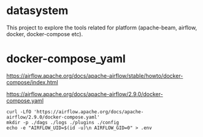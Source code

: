 # datasystem
This project to explore the tools related for platform (apache-beam, airflow, docker, docker-compose etc).

# docker-compose_yaml

https://airflow.apache.org/docs/apache-airflow/stable/howto/docker-compose/index.html

https://airflow.apache.org/docs/apache-airflow/2.9.0/docker-compose.yaml

```
curl -LfO 'https://airflow.apache.org/docs/apache-airflow/2.9.0/docker-compose.yaml'
mkdir -p ./dags ./logs ./plugins ./config
echo -e "AIRFLOW_UID=$(id -u)\n AIRFLOW_GID=0" > .env
``` 

